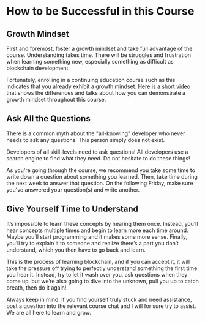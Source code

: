# How to be Successful in this Course

## Growth Mindset

First and foremost, foster a growth mindset and take full advantage of the course. Understanding takes time. There will be struggles and frustration when learning something new, especially something as difficult as blockchain development.

Fortunately, enrolling in a continuing education course such as this indicates that you already exhibit a growth mindset. [Here is a short video](https://www.youtube.com/watch?v=Xv2ar6AKvGc) that shows the differences and talks about how you can demonstrate a growth mindset throughout this course.

## Ask All the Questions

There is a common myth about the "all-knowing" developer who never needs to ask any questions. This person simply does not exist.

Developers of all skill-levels need to ask questions! All developers use a search engine to find what they need. Do not hesitate to do these things!

As you're going through the course, we recommend you take some time to write down a question about something you learned. Then, take time during the next week to answer that question. On the following Friday, make sure you've answered your question(s) and write another.

## Give Yourself Time to Understand

It’s impossible to learn these concepts by hearing them once. Instead, you’ll hear concepts multiple times and begin to learn more each time around. Maybe you’ll start programming and it makes some more sense. Finally, you’ll try to explain it to someone and realize there’s a part you don’t understand, which you then have to go back and learn. 

This is the process of learning blockchain, and if you can accept it, it will take the pressure off trying to perfectly understand something the first time you hear it. Instead, try to let it wash over you, ask questions when they come up, but we’re also going to dive into the unknown, pull you up to catch breath, then do it again!

Always keep in mind, if you find yourself truly stuck and need assistance, post a question into the relevant course chat and I will for sure try to assist. We are all here to learn and grow.
